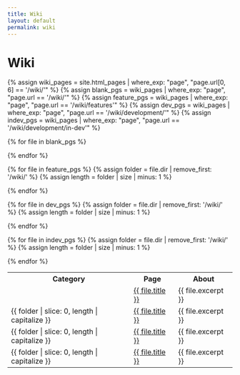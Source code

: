 ```yaml
---
title: Wiki
layout: default
permalink: wiki
---
```


# Wiki

<table class="wikilinks">
  <tr>
    <th>Category</th>
    <th>Page</th>
    <th>About</th>
  </tr>

  {% assign wiki_pages = site.html_pages | where_exp: "page", "page.url[0, 6] == '/wiki/'" %}
  {% assign blank_pgs = wiki_pages | where_exp: "page", "page.url == '/wiki/'" %}
  {% assign feature_pgs = wiki_pages | where_exp: "page", "page.url == '/wiki/features'" %}
  {% assign dev_pgs = wiki_pages | where_exp: "page", "page.url == '/wiki/development/'" %}
  {% assign indev_pgs = wiki_pages | where_exp: "page", "page.url == '/wiki/development/in-dev'" %}

  {% for file in blank_pgs %}
    <tr>
      <td>&nbsp;</td>
      <td><a href="{{ file.url | relative_url }}">
        {{ file.title }}
      </a></td>
      <td>{{ file.excerpt }}</td>
    </tr>
  {% endfor %}
  <tr></tr>

  {% for file in feature_pgs %}
    {% assign folder = file.dir | remove_first: '/wiki/' %}
    {% assign length = folder | size | minus: 1 %}
    <tr>
      <td>{{ folder | slice: 0, length | capitalize }}</td>
      <td><a href="{{ file.url | relative_url }}">
        {{ file.title }}
      </a></td>
      <td>{{ file.excerpt }}</td>
    </tr>
  {% endfor %}
  <tr></tr>

  {% for file in dev_pgs %}
    {% assign folder = file.dir | remove_first: '/wiki/' %}
    {% assign length = folder | size | minus: 1 %}
    <tr>
      <td>{{ folder | slice: 0, length | capitalize }}</td>
      <td><a href="{{ file.url | relative_url }}">
        {{ file.title }}
      </a></td>
      <td>{{ file.excerpt }}</td>
    </tr>
  {% endfor %}
  <tr></tr>

  {% for file in indev_pgs %}
    {% assign folder = file.dir | remove_first: '/wiki/' %}
    {% assign length = folder | size | minus: 1 %}
    <tr>
      <td>{{ folder | slice: 0, length | capitalize }}</td>
      <td><a href="{{ file.url | relative_url }}">
        {{ file.title }}
      </a></td>
      <td>{{ file.excerpt }}</td>
    </tr>
  {% endfor %}
</table>
